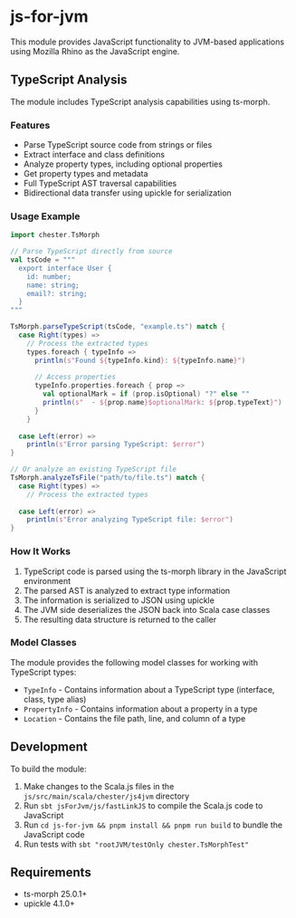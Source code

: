 # js-for-jvm

This module provides JavaScript functionality to JVM-based applications using Mozilla Rhino as the JavaScript engine.

## TypeScript Analysis

The module includes TypeScript analysis capabilities using ts-morph.

### Features

- Parse TypeScript source code from strings or files
- Extract interface and class definitions
- Analyze property types, including optional properties
- Get property types and metadata
- Full TypeScript AST traversal capabilities
- Bidirectional data transfer using upickle for serialization

### Usage Example

```scala
import chester.TsMorph

// Parse TypeScript directly from source
val tsCode = """
  export interface User {
    id: number;
    name: string;
    email?: string;
  }
"""

TsMorph.parseTypeScript(tsCode, "example.ts") match {
  case Right(types) => 
    // Process the extracted types
    types.foreach { typeInfo =>
      println(s"Found ${typeInfo.kind}: ${typeInfo.name}")
      
      // Access properties
      typeInfo.properties.foreach { prop =>
        val optionalMark = if (prop.isOptional) "?" else ""
        println(s"  - ${prop.name}$optionalMark: ${prop.typeText}")
      }
    }
    
  case Left(error) =>
    println(s"Error parsing TypeScript: $error")
}

// Or analyze an existing TypeScript file
TsMorph.analyzeTsFile("path/to/file.ts") match {
  case Right(types) => 
    // Process the extracted types
    
  case Left(error) =>
    println(s"Error analyzing TypeScript file: $error")
}
```

### How It Works

1. TypeScript code is parsed using the ts-morph library in the JavaScript environment
2. The parsed AST is analyzed to extract type information
3. The information is serialized to JSON using upickle
4. The JVM side deserializes the JSON back into Scala case classes
5. The resulting data structure is returned to the caller

### Model Classes

The module provides the following model classes for working with TypeScript types:

- `TypeInfo` - Contains information about a TypeScript type (interface, class, type alias)
- `PropertyInfo` - Contains information about a property in a type
- `Location` - Contains the file path, line, and column of a type

## Development

To build the module:

1. Make changes to the Scala.js files in the `js/src/main/scala/chester/js4jvm` directory
2. Run `sbt jsForJvm/js/fastLinkJS` to compile the Scala.js code to JavaScript
3. Run `cd js-for-jvm && pnpm install && pnpm run build` to bundle the JavaScript code
4. Run tests with `sbt "rootJVM/testOnly chester.TsMorphTest"`

## Requirements

- ts-morph 25.0.1+
- upickle 4.1.0+ 